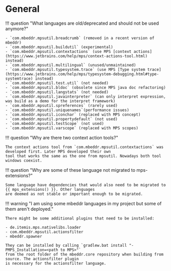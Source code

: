 # General

!!! question "What languages are old/deprecated and should not be used anymore?"

    - `com.mbeddr.mpsutil.breadcrumb` (removed in a recent version of mbeddr)
    - `com.mbeddr.mpsutil.buildutil` (experimental)
    - `com.mbeddr.mpsutil.contextactions` (use MPS [context actions](https://www.jetbrains.com/help/mps/context-actions-tool.html) instead)
    - `com.mbeddr.mpsutil.multilingual` (unused/unmaintained)
    - `com.mbeddr.mpsutil.typesystem.trace` (use MPS [Type system trace](https://www.jetbrains.com/help/mps/typesystem-debugging.html#type-systemtrace) instead)
    - `com.mbeddr.mpsutil.test.util` (not needed)
    - `com.mbeddr.mpsutil.bldoc` (obsolete since MPS java doc refactoring)
    - `com.mbeddr.mpsutil.langstats` (not needed)
    - `com.mbeddr.mpsutil.javainterpreter` (can only interpret expression, was build as a demo for the interpret framework) 
    - `com.mbeddr.mpsutil.spreferences` (rarely used)
    - `com.mbeddr.mpsutil.uniquenames`(performance issues)
    - `com.mbeddr.mpsutil.iconchar` (replaced with MPS concept)
    - `com.mbeddr.mpsutil.propertydefault` (not used)
    - `com.mbeddr.mpsutil.testScope` (not used)
    - `com.mbeddr.mpsutil.varscope` (replaced with MPS scopes)

!!! question "Why are there two context action tools?"

    The context actions tool from `com.mbeddr.mpsutil.contextactions` was developed first. Later MPS developed their own
    tool that works the same as the one from mpsutil. Nowadays both tool windows coexist.

!!! question "Why are some of these language not migrated to mps-extensions?"

    Some language have dependencies that would also need to be migrated to {{ mps_extensions() }}. Other languages
    are deemed as not stable or important enough to be migrated.

!!! warning "I am using some mbeddr languages in my project but some of them aren't deployed."

    There might be some additional plugins that need to be installed:
    
    - de.itemis.mps.nativelibs.loader
    - com.mbeddr.mpsutil.actionsfilter
    - mbeddr.spawner

    They can be installed by calling `gradlew.bat install "-PMPS_Installation=<path to MPS>"`
    from the root folder of the mbeddr.core repository when building from source. The actionsfilter plugin
    is necessary for the actionsfilter language.


